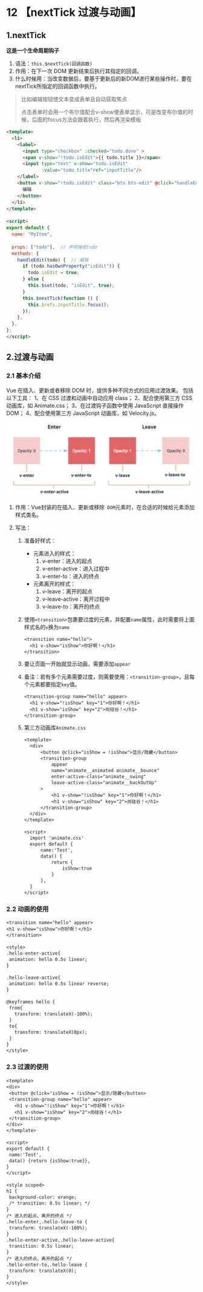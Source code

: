 # 12 【nextTick 过渡与动画】

## 1.nextTick

**这是一个生命周期钩子**

1. 语法：```this.$nextTick(回调函数)```
2. 作用：在下一次 DOM 更新结束后执行其指定的回调。
3. 什么时候用：当改变数据后，要基于更新后的新DOM进行某些操作时，要在nextTick所指定的回调函数中执行。

> 比如编辑按钮使文本变成表单且自动获取焦点
>
> 点击表单时会用一个布尔值配合v-show使表单显示，可是改变布尔值的时候，后面的focus方法会跟着执行，然后再渲染模板

```html
<template>
  <li>
    <label>
      <input type="checkbox" :checked="todo.done" >
      <span v-show="!todo.isEdit">{{ todo.title }}</span>
      <input type="text" v-show="todo.isEdit" 				          
             :value="todo.title"ref="inputTitle"/>
    </label>
    <button v-show="!todo.isEdit" class="btn btn-edit" @click="handleEdit(todo)">
      编辑
    </button>
  </li>
</template>

<script>
export default {
  name: "MyItem",
  
  props: ["todo"],	// 声明接收todo
  methods: {
    handleEdit(todo) {	// 编辑
      if (todo.hasOwnProperty("isEdit")) {
        todo.isEdit = true;
      } else {
        this.$set(todo, "isEdit", true);
      }
      this.$nextTick(function () {
        this.$refs.inputTitle.focus();
      });
    },
  },
};
</script>
```

## 2.过渡与动画

### 2.1 基本介绍

Vue 在插入、更新或者移除 DOM 时，提供多种不同方式的应用过渡效果。
包括以下工具：
1、在 CSS 过渡和动画中自动应用 class；
2、配合使用第三方 CSS 动画库，如 Animate.css；
3、在过渡钩子函数中使用 JavaScript 直接操作 DOM；
4、配合使用第三方 JavaScript 动画库，如 Velocity.js。

![image-20220702200614775](./images/211e5bf27c639a3f962a7a9d76cf3b9dab20ea1b.png)

1. 作用：Vue封装的在插入、更新或移除` DOM`元素时，在合适的时候给元素添加样式类名。

2. 写法：

   1. 准备好样式：

      - 元素进入的样式：
        1. v-enter：进入的起点
        2. v-enter-active：进入过程中
        3. v-enter-to：进入的终点
      - 元素离开的样式：
        1. v-leave：离开的起点
        2. v-leave-active：离开过程中
        3. v-leave-to：离开的终点

   2. 使用`<transition>`包裹要过度的元素，并配置`name`属性，此时需要将上面样式名的`v`换为`name`

      ```vue
      <transition name="hello">
      	<h1 v-show="isShow">你好啊！</h1>
      </transition>
      ```

   3. 要让页面一开始就显示动画，需要添加`appear`

   4. 备注：若有多个元素需要过度，则需要使用：```<transition-group>```，且每个元素都要指定```key```值。

      ```vue
      <transition-group name="hello" appear>
        <h1 v-show="!isShow" key="1">你好啊！</h1>
        <h1 v-show="isShow" key="2">尚硅谷！</h1>
      </transition-group>
      ```

   5. 第三方动画库`Animate.css`

      ```vue
      <template>
      	<div>
      		<button @click="isShow = !isShow">显示/隐藏</button>
      		<transition-group 
      			appear
      			name="animate__animated animate__bounce" 
      			enter-active-class="animate__swing"
      			leave-active-class="animate__backOutUp"
      		>
      			<h1 v-show="!isShow" key="1">你好啊！</h1>
      			<h1 v-show="isShow" key="2">尚硅谷！</h1>
      		</transition-group>
      	</div>
      </template>
      
      <script>
      	import 'animate.css'
      	export default {
      		name:'Test',
      		data() {
      			return {
      				isShow:true
      			}
      		},
      	}
      </script>
      ```

### 2.2 动画的使用

   ```vue
<transition name="hello" appear>
  <h1 v-show="isShow">你好啊！</h1>
</transition>

<style>
  .hello-enter-active{
    animation: hello 0.5s linear;
  }

  .hello-leave-active{
    animation: hello 0.5s linear reverse;
  }

  @keyframes hello {
    from{
      transform: translateX(-100%);
    }
    to{
      transform: translateX(0px);
    }
  }
</style>
   ```

### 2.3 过渡的使用

   ```vue
<template>
  <div>
    <button @click="isShow = !isShow">显示/隐藏</button>
    <transition-group name="hello" appear>
      <h1 v-show="!isShow" key="1">你好啊！</h1>
      <h1 v-show="isShow" key="2">尚硅谷！</h1>
    </transition-group>
  </div>
</template>

<script>
  export default {
    name:'Test',
    data() {return {isShow:true}},
  }
</script>

<style scoped>
  h1 {
    background-color: orange;
    /* transition: 0.5s linear; */
  }
  /* 进入的起点、离开的终点 */
  .hello-enter,.hello-leave-to {
    transform: translateX(-100%);
  }
  .hello-enter-active,.hello-leave-active{
    transition: 0.5s linear;
  }
  /* 进入的终点、离开的起点 */
  .hello-enter-to,.hello-leave {
    transform: translateX(0);
  }
</style>
   ```

